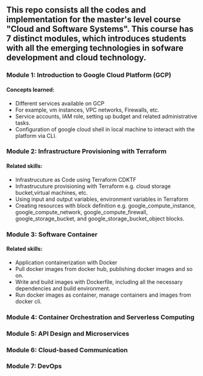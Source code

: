 ## This repo consists all the codes and implementation for the master's level course "Cloud and Software Systems". This course has 7 distinct modules, which introduces students with all the emerging technologies in sofware development and cloud technology.

### Module 1: Introduction to Google Cloud Platform (GCP)
#### Concepts learned:
  - Different services available on GCP
  - For example, vm instances, VPC networks, Firewalls, etc.
  - Service accounts, IAM role, setting up budget and related administrative tasks.
  - Configuration of google cloud shell in local machine to interact with the platform via CLI.
     
### Module 2: Infrastructure Provisioning with Terraform
#### Related skills:
  - Infrastrucuture as Code using Terraform CDKTF
  - Infrastrucuture provisioning with Terraform e.g. cloud storage bucket,virtual machines, etc.
  - Using input and output variables, environment variables in Terraform
  - Creating resources with block definition e.g. google_compute_instance, google_compute_network, google_compute_firewall, google_storage_bucket, and google_storage_bucket_object blocks.
    
### Module 3: Software Container
#### Related skills:
  - Application containerization with Docker
  - Pull docker images from docker hub, publishing docker images and so on.
  - Write and build images with Dockerfile, including all the necessary dependencies and build environment. 
  - Run docker images as container, manage containers and images from docker cli.
    
### Module 4: Container Orchestration and Serverless Computing
### Module 5: API Design and Microservices
### Module 6: Cloud-based Communication
### Module 7: DevOps

